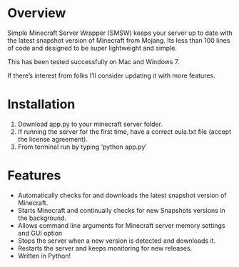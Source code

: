 # Overview

Simple Minecraft Server Wrapper (SMSW) keeps your server up to date with the latest snapshot version of Minecraft from Mojang.  Its less than 100 lines of code and designed to be super lightweight and simple.

This has been tested successfully on Mac and Windows 7.

If there’s interest from folks I’ll consider updating it with more features.

# Installation

1. Download app.py to your minecraft server folder.
2. If running the server for the first time, have a correct eula.txt file (accept the license agreement).
3. From terminal run by typing ‘python app.py’

# Features

- Automatically checks for and downloads the latest snapshot version of Minecraft.
- Starts Minecraft and continually checks for new Snapshots versions in the background.
- Allows command line arguments for Minecraft server memory settings and GUI option
- Stops the server when a new version is detected and downloads it.
- Restarts the server and keeps monitoring for new releases.
- Written in Python!
